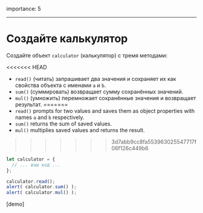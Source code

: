 importance: 5

---

# Создайте калькулятор

Создайте объект `calculator` (калькулятор) с тремя методами:

<<<<<<< HEAD
- `read()` (читать) запрашивает два значения и сохраняет их как свойства объекта с именами `a` и `b`.
- `sum()` (суммировать) возвращает сумму сохранённых значений.
- `mul()` (умножить) перемножает сохранённые значения и возвращает результат.
=======
- `read()` prompts for two values and saves them as object properties with names `a` and `b` respectively.
- `sum()` returns the sum of saved values.
- `mul()` multiplies saved values and returns the result.
>>>>>>> 3d7abb9cc8fa553963025547717f06f126c449b6

```js
let calculator = {
  // ... ваш код ...
};

calculator.read();
alert( calculator.sum() );
alert( calculator.mul() );
```

[demo]
